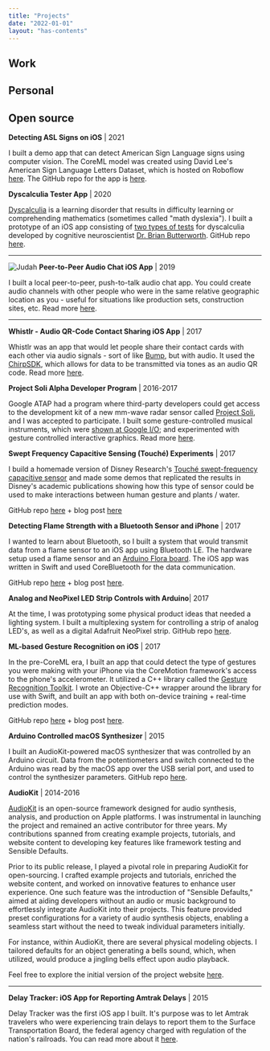 ```yaml
---
title: "Projects"
date: "2022-01-01"
layout: "has-contents"
---
```



## Work

## Personal

## Open source



**Detecting ASL Signs on iOS** | 2021

I built a demo app that can detect American Sign Language signs using computer vision. The CoreML model was created using David Lee's American Sign Language Letters Dataset, which is hosted on Roboflow [here](https://public.roboflow.com/object-detection/american-sign-language-letters). The GitHub repo for the app is [here](https://github.com/narner/ASL-Classifier-Demo).

**Dyscalculia Tester App** | 2020

[Dyscalculia](https://www.dyscalculia.org) is a learning disorder that results in difficulty learning or comprehending mathematics (sometimes called "math dyslexia"). I built a prototype of an iOS app consisting of [two types of tests](https://www.youtube.com/watch?v=p_Hqdqe84Uc&t=231s) for dyscalculia developed by cognitive neuroscientist [Dr. Brian Butterworth](https://www.dyscalculia.org/experts/brian-butterworth). GitHub repo [here](https://github.com/narner/DyscalculiaTester).

---

![Judah](https://picsum.photos/200/300 "l-float") **Peer-to-Peer Audio Chat iOS App** | 2019

I built a local peer-to-peer, push-to-talk audio chat app. You could create audio channels with other people who were in the same relative geographic location as you - useful for situations like production sets, construction sites, etc. Read more [here](/projects_and_work/push_to_talk_audio_chat_app/). 

---

**Whistlr - Audio QR-Code Contact Sharing iOS App** | 2017

Whistlr was an app that would let people share their contact cards with each other via audio signals - sort of like [Bump](https://en.wikipedia.org/wiki/Bump_(application)), but with audio. It used the [ChirpSDK](https://github.com/chirp), which allows for data to be transmitted via tones as an audio QR code. Read more [here](/projects_and_work/whistlr/). 

**Project Soli Alpha Developer Program** |  2016-2017

Google ATAP had a program where third-party developers could get access to the development kit of a new  mm-wave radar sensor called [Project Soli](https://atap.google.com/soli/), and I was accepted to participate. I built some gesture-controlled musical instruments, which were [shown at Google I/O](https://www.youtube.com/watch?v=H41A_IWZwZI); and experimented with gesture controlled interactive graphics. Read more [here](/projects_and_work/o_soli_mio/).

**Swept Frequency Capacitive Sensing (Touché) Experiments** | 2017 

I build a homemade version of Disney Research's [Touché swept-frequency capacitive sensor](https://la.disneyresearch.com/publication/touche-enhancing-touch-interaction-on-humans-screens-liquids-and-everyday-objects/) and made some demos that replicated the results in Disney's academic publications showing how this type of sensor could be used to make interactions between human gesture and plants / water. 

GitHub repo [here](https://github.com/narner/Touche-Experiments) + blog post [here](/projects_and_work/emulating_touch%C3%A9/)

**Detecting Flame Strength with a Bluetooth Sensor and iPhone** | 2017 

I wanted to learn about Bluetooth, so I built a system that would transmit data from a flame sensor to an iOS app using Bluetooth LE. The hardware setup used a flame sensor and an [Arduino Flora board](https://www.adafruit.com/product/659). The iOS app was written in Swift and used CoreBluetooth for the data communication. 

GitHub repo [here](https://github.com/narner/iOS-FlameSensor-Bluetooth-Study) + blog post [here](/notes/integrating-arduino-bluetooth-sensors-with-ios-september-5-2017/).

**Analog and NeoPixel LED Strip Controls with Arduino**| 2017 

At the time, I was prototyping some physical product ideas that needed a lighting system. I built a multiplexing system for controlling a strip of analog LED's, as well as a digital Adafruit NeoPixel strip. GitHub repo [here](https://github.com/narner/Analog-and-NeoPixel-LED-Strip-Control). 

**ML-based Gesture Recognition on iOS** | 2017 

In the pre-CoreML era, I built an app that could detect the type of gestures you were making with your iPhone via the CoreMotion framework's access to the phone's accelerometer. It utilized a C++ library called the [Gesture Recognition Toolkit](https://github.com/nickgillian/grt). I wrote an Objective-C++ wrapper around the library for use with Swift, and built an app with both on-device training + real-time prediction modes.  

GitHub repo [here](https://github.com/narner/GRT-iOS-HelloWorld) + blog post [here](/notes/machine-learning-powered-gesture-recognition-on-ios-october-7-2017/).

**Arduino Controlled macOS Synthesizer** | 2015 

I built an AudioKit-powered macOS synthesizer that was controlled by an Arduino circuit. Data from the potentiometers and switch connected to the Arduino was read by the macOS app over the USB serial port, and used to control the synthesizer parameters. GitHub repo [here](https://github.com/narner/Arduino-AudioKitOSX). 

**AudioKit** | 2014-2016

[AudioKit](https://audiokit.io/) is an open-source framework designed for audio synthesis, analysis, and production on Apple platforms. I was instrumental in launching the project and remained an active contributor for three years. My contributions spanned from creating example projects, tutorials, and website content to developing key features like framework testing and Sensible Defaults.

Prior to its public release, I played a pivotal role in preparing AudioKit for open-sourcing. I crafted example projects and tutorials, enriched the website content, and worked on innovative features to enhance user experience. One such feature was the introduction of "Sensible Defaults," aimed at aiding developers without an audio or music background to effortlessly integrate AudioKit into their projects. This feature provided preset configurations for a variety of audio synthesis objects, enabling a seamless start without the need to tweak individual parameters initially.

For instance, within AudioKit, there are several physical modeling objects. I tailored defaults for an object generating a bells sound, which, when utilized, would produce a jingling bells effect upon audio playback.

Feel free to explore the initial version of the project website [here](https://web.archive.org/web/20141108033113/http://audiokit.io/).

------

**Delay Tracker: iOS App for Reporting Amtrak Delays** | 2015

Delay Tracker was the first iOS app I built. It's purpose was to let Amtrak travelers who were experiencing train delays to report them to the Surface Transportation Board, the federal agency charged with regulation of the nation's railroads. You can read more about it [here](/projects_and_work/delay_tracker/).  
